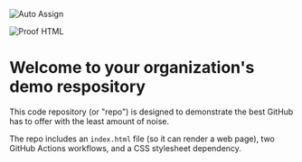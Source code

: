 ![Auto Assign](https://github.com/document-template-engine/demo-repository/actions/workflows/auto-assign.yml/badge.svg)

![Proof HTML](https://github.com/document-template-engine/demo-repository/actions/workflows/proof-html.yml/badge.svg)

# Welcome to your organization's demo respository
This code repository (or "repo") is designed to demonstrate the best GitHub has to offer with the least amount of noise.

The repo includes an `index.html` file (so it can render a web page), two GitHub Actions workflows, and a CSS stylesheet dependency.
